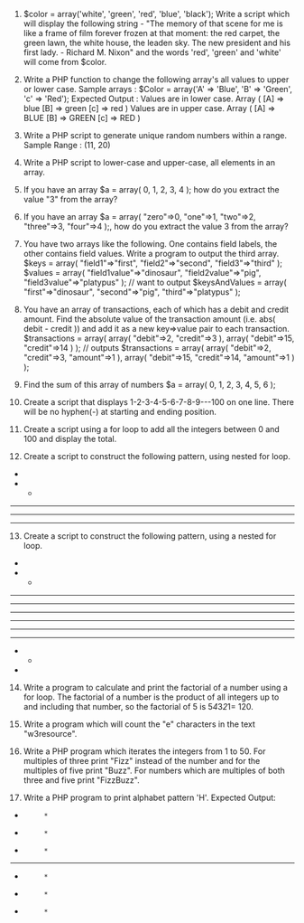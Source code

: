 1. $color = array('white', 'green', 'red', 'blue', 'black');
Write a script which will display the following string -
"The memory of that scene for me is like a frame of film forever frozen at that moment: the red carpet, the green lawn, the white house, the leaden sky. The new president and his first lady. - Richard M. Nixon"
and the words 'red', 'green' and 'white' will come from $color.

2. Write a PHP function to change the following array's all values to upper or lower case.
Sample arrays :
$Color = array('A' => 'Blue', 'B' => 'Green', 'c' => 'Red');
Expected Output :
Values are in lower case.
Array ( [A] => blue [B] => green [c] => red ) 
Values are in upper case.
Array ( [A] => BLUE [B] => GREEN [c] => RED )

3. Write a PHP script to generate unique random numbers within a range.
     Sample Range : (11, 20)

4. Write a PHP script to lower-case and upper-case, all elements in an array.

5. If you have an array $a = array( 0, 1, 2, 3, 4 ); how do you extract the value "3" from the array? 

6. If you have an array $a = array( "zero"=>0, "one"=>1, "two"=>2, "three"=>3, "four"=>4 );, how do you extract the value 3 from the array?

7. You have two arrays like the following. One contains field labels, the other contains field values. Write a program to output the third array.
$keys = array(
    "field1"=>"first",
    "field2"=>"second",
    "field3"=>"third"
);
$values = array(
    "field1value"=>"dinosaur",
    "field2value"=>"pig",
    "field3value"=>"platypus"
);
// want to output
$keysAndValues = array(
    "first"=>"dinosaur",
    "second"=>"pig",
    "third"=>"platypus"
);

8. You have an array of transactions, each of which has a debit and credit amount. Find the absolute value of the transaction amount (i.e. abs( debit - credit ))  and add it as a new key=>value pair to each transaction.
$transactions = array(
    array(
        "debit"=>2,
        "credit"=>3
    ),
    array(
        "debit"=>15,
        "credit"=>14
    )
);
// outputs
$transactions = array(
    array(
        "debit"=>2,
        "credit"=>3,
        "amount"=>1
    ),
    array(
        "debit"=>15,
        "credit"=>14,
        "amount"=>1
    )
);

9. Find the sum of this array of numbers $a = array( 0, 1, 2, 3, 4, 5, 6 );

10. Create a script that displays 1-2-3-4-5-6-7-8-9---100 on one line. There will be no hyphen(-) at starting and ending position.

11. Create a script using a for loop to add all the integers between 0 and 100 and display the total.

12. Create a script to construct the following pattern, using nested for loop.
*  
* *  
* * *  
* * * *  
* * * * *   

13. Create a script to construct the following pattern, using a nested for loop.
* 
* * 
* * * 
* * * * 
* * * * * 
* * * * * 
* * * * 
* * * 
* * 
* 

14. Write a program to calculate and print the factorial of a number using a for loop. The factorial of a number is the product of all integers up to and including that number, so the factorial of 5 is 5*4*3*2*1= 120. 

15. Write a program which will count the "e" characters in the text "w3resource". 

 
 

17. Write a PHP program which iterates the integers from 1 to 50. For multiples of three print "Fizz" instead of the number and for the multiples of five print "Buzz". For numbers which are multiples of both three and five print "FizzBuzz". 

18. Write a PHP program to print alphabet pattern 'H'.
Expected Output:

 *   		*                                                      
 *   		*                                                      
 *   		*                                                      
 ***********                                                      
 *   		*                                                      
 *   		*                                                      
 *   		*


